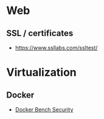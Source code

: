 # Web
## SSL / certificates
- <https://www.ssllabs.com/ssltest/>

# Virtualization
## Docker
- [Docker Bench Security](https://github.com/docker/docker-bench-security)
